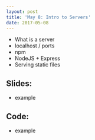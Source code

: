 ```yaml
---
layout: post
title: 'May 8: Intro to Servers'
date: 2017-05-08
---
```


- What is a server
- localhost / ports
- npm
- NodeJS + Express
- Serving static files

<!--more-->

## Slides:
- example

## Code:
- example
